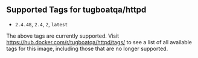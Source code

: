 ## Supported Tags for tugboatqa/httpd

* `2.4.48`, `2.4`, `2`, `latest`

The above tags are currently supported. Visit https://hub.docker.com/r/tugboatqa/httpd/tags/ to see a list of all available tags for this image, including those that are no longer supported.
